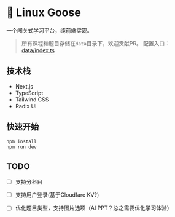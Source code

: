 # 🐧 Linux Goose

一个闯关式学习平台，纯前端实现。
> 所有课程和题目存储在`data`目录下，欢迎贡献PR。
> 配置入口：[data/index.ts](data/index.ts)

## 技术栈
- Next.js
- TypeScript
- Tailwind CSS
- Radix UI

## 快速开始
```bash
npm install
npm run dev
```

## TODO
- [ ] 支持分科目
- [ ] 支持用户登录(基于Cloudfare KV?)
- [ ] 优化题目类型，支持图片选项（AI PPT？总之需要优化学习体验）

